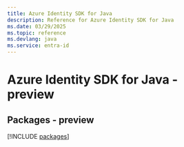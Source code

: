 ```yaml
---
title: Azure Identity SDK for Java
description: Reference for Azure Identity SDK for Java
ms.date: 03/29/2025
ms.topic: reference
ms.devlang: java
ms.service: entra-id
---
```

# Azure Identity SDK for Java - preview
## Packages - preview
[!INCLUDE [packages](identity-index.md)]
